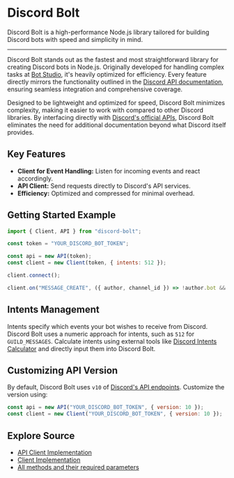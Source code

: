 # Discord Bolt

Discord Bolt is a high-performance Node.js library tailored for building Discord bots with speed and simplicity in mind.

---

Discord Bolt stands out as the fastest and most straightforward library for creating Discord bots in Node.js. Originally developed for handling complex tasks at [Bot Studio](https://botstudioo.com), it's heavily optimized for efficiency. Every feature directly mirrors the functionality outlined in the [Discord API documentation](https://discord.com/developers/docs), ensuring seamless integration and comprehensive coverage.

Designed to be lightweight and optimized for speed, Discord Bolt minimizes complexity, making it easier to work with compared to other Discord libraries. By interfacing directly with [Discord's official APIs](https://discord.com/developers/docs), Discord Bolt eliminates the need for additional documentation beyond what Discord itself provides.

## Key Features

- **Client for Event Handling:** Listen for incoming events and react accordingly.
- **API Client:** Send requests directly to Discord's API services.
- **Efficiency:** Optimized and compressed for minimal overhead.

## Getting Started Example

```javascript
import { Client, API } from "discord-bolt";

const token = "YOUR_DISCORD_BOT_TOKEN";

const api = new API(token);
const client = new Client(token, { intents: 512 });

client.connect();

client.on("MESSAGE_CREATE", ({ author, channel_id }) => !author.bot && api.createMessage({ channel_id, content: "Hello World!" }));
```

## Intents Management

Intents specify which events your bot wishes to receive from Discord. Discord Bolt uses a numeric approach for intents, such as `512` for `GUILD_MESSAGES`. Calculate intents using external tools like [Discord Intents Calculator](https://discord-intents-calculator.vercel.app) and directly input them into Discord Bolt.

## Customizing API Version

By default, Discord Bolt uses `v10` of [Discord's API endpoints](https://discord.com/developers/docs). Customize the version using:

```javascript
const api = new API("YOUR_DISCORD_BOT_TOKEN", { version: 10 });
const client = new Client("YOUR_DISCORD_BOT_TOKEN", { version: 10 });
```

## Explore Source

- [API Client Implementation](../handlers/api.js)
- [Client Implementation](../handlers/client.js)
- [All methods and their required parameters](../json/methods.json)
